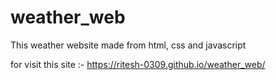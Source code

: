 # weather_web
This weather website made from html, css and javascript 

for visit this site :-  https://ritesh-0309.github.io/weather_web/
